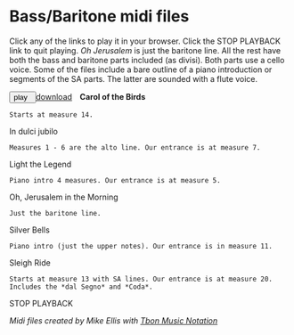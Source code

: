 
<script src="midijs/libtimidity.js" charset="UTF-8"></script>

<script src="midijs/midi.js" charset="UTF-8"></script>
<style>
  button {padding-right:1em;}
  a {padding-right:1em;}
</style>

# Bass/Baritone midi files

Click any of the links to play it in your browser. Click the STOP PLAYBACK link to quit playing. *Oh Jerusalem* is just the baritone line.  All the rest have both the bass and baritone parts included (as divisi). Both parts use a cello voice. Some of the files include a bare outline of a piano introduction or segments of the SA parts.  The latter are sounded with a flute voice.

<button type="button" onclick="MIDIjs.stop() ; MIDIjs.play('carolofthebirds_with_metronome.mid')">play</button><a href="carolofthebirds_with_metronome.mid">download</a><b>Carol of the Birds</b>
  
    Starts at measure 14.

<a onclick="MIDIjs.stop() ; MIDIjs.play('indulcijubilo_with_metronome.mid')">In dulci jubilo</a>

    Measures 1 - 6 are the alto line. Our entrance is at measure 7.

<a onclick="MIDIjs.stop() ; MIDIjs.play('lightthelegend_with_metronome.mid')">Light the Legend</a>

    Piano intro 4 measures. Our entrance is at measure 5.

<a onclick="MIDIjs.stop() ; MIDIjs.play('ohjerusalem_with_metronome.mid')">Oh, Jerusalem in the Morning</a>

    Just the baritone line.

<a onclick="MIDIjs.stop() ; MIDIjs.play('silverbells_with_metronome.mid')">Silver Bells</a>

    Piano intro (just the upper notes). Our entrance is in measure 11.

<a onclick="MIDIjs.stop() ; MIDIjs.play('sleighride_with_metronome.mid')">Sleigh Ride</a>

    Starts at measure 13 with SA lines. Our entrance is at measure 20.  Includes the *dal Segno* and *Coda*.

<a onclick="MIDIjs.stop()">STOP PLAYBACK</a>




*Midi files created by Mike Ellis with [Tbon Music Notation](http://ellisgrant.pythonanywhere.com)*
